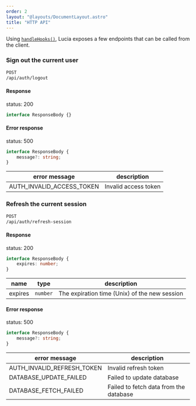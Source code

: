 ```yaml
---
order: 2
layout: "@layouts/DocumentLayout.astro"
title: "HTTP API"
---
```


Using [`handleHooks()`](/reference/api/server-api#handlehooks), Lucia exposes a few endpoints that can be called from the client.

### Sign out the current user

```bash
POST
/api/auth/logout
```

#### Response

status: 200

```ts
interface ResponseBody {}
```

#### Error response

status: 500

```ts
interface ResponseBody {
    message?: string;
}
```

| error message             | description          |
| ------------------------- | -------------------- |
| AUTH_INVALID_ACCESS_TOKEN | Invalid access token |

### Refresh the current session

```bash
POST
/api/auth/refresh-session
```

#### Response

status: 200

```ts
interface ResponseBody {
    expires: number;
}
```

| name    | type     | description                                   |
| ------- | -------- | --------------------------------------------- |
| expires | `number` | The expiration time (Unix) of the new session |

#### Error response

status: 500

```ts
interface ResponseBody {
    message?: string;
}
```

| error message              | description                            |
| -------------------------- | -------------------------------------- |
| AUTH_INVALID_REFRESH_TOKEN | Invalid refresh token                  |
| DATABASE_UPDATE_FAILED     | Failed to update database              |
| DATABASE_FETCH_FAILED      | Failed to fetch data from the database |
